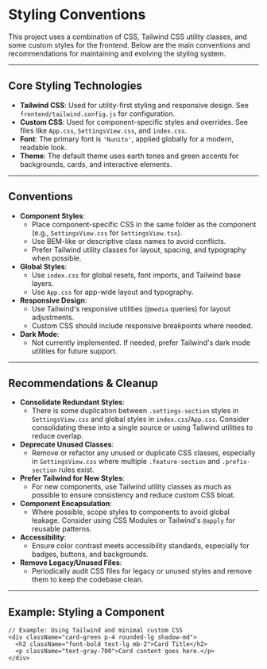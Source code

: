 # Styling Conventions

This project uses a combination of CSS, Tailwind CSS utility classes, and some custom styles for the frontend. Below are the main conventions and recommendations for maintaining and evolving the styling system.

---

## Core Styling Technologies

- **Tailwind CSS**: Used for utility-first styling and responsive design. See `frontend/tailwind.config.js` for configuration.
- **Custom CSS**: Used for component-specific styles and overrides. See files like `App.css`, `SettingsView.css`, and `index.css`.
- **Font**: The primary font is `'Nunito'`, applied globally for a modern, readable look.
- **Theme**: The default theme uses earth tones and green accents for backgrounds, cards, and interactive elements.

---

## Conventions

- **Component Styles**:  
  - Place component-specific CSS in the same folder as the component (e.g., `SettingsView.css` for `SettingsView.tsx`).
  - Use BEM-like or descriptive class names to avoid conflicts.
  - Prefer Tailwind utility classes for layout, spacing, and typography when possible.
- **Global Styles**:  
  - Use `index.css` for global resets, font imports, and Tailwind base layers.
  - Use `App.css` for app-wide layout and typography.
- **Responsive Design**:  
  - Use Tailwind's responsive utilities (`@media` queries) for layout adjustments.
  - Custom CSS should include responsive breakpoints where needed.
- **Dark Mode**:  
  - Not currently implemented. If needed, prefer Tailwind's dark mode utilities for future support.

---

## Recommendations & Cleanup

- **Consolidate Redundant Styles**:  
  - There is some duplication between `.settings-section` styles in `SettingsView.css` and global styles in `index.css`/`App.css`. Consider consolidating these into a single source or using Tailwind utilities to reduce overlap.
- **Deprecate Unused Classes**:  
  - Remove or refactor any unused or duplicate CSS classes, especially in `SettingsView.css` where multiple `.feature-section` and `.prefix-section` rules exist.
- **Prefer Tailwind for New Styles**:  
  - For new components, use Tailwind utility classes as much as possible to ensure consistency and reduce custom CSS bloat.
- **Component Encapsulation**:  
  - Where possible, scope styles to components to avoid global leakage. Consider using CSS Modules or Tailwind's `@apply` for reusable patterns.
- **Accessibility**:  
  - Ensure color contrast meets accessibility standards, especially for badges, buttons, and backgrounds.
- **Remove Legacy/Unused Files**:  
  - Periodically audit CSS files for legacy or unused styles and remove them to keep the codebase clean.

---

## Example: Styling a Component

```tsx
// Example: Using Tailwind and minimal custom CSS
<div className="card-green p-4 rounded-lg shadow-md">
  <h2 className="font-bold text-lg mb-2">Card Title</h2>
  <p className="text-gray-700">Card content goes here.</p>
</div>
```
